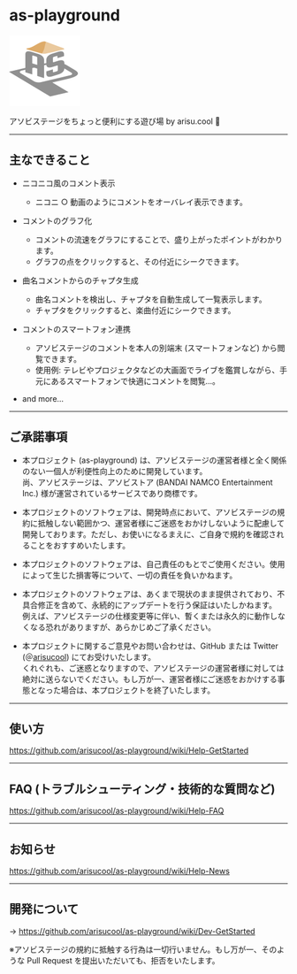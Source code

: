 # as-playground

<img src="https://raw.githubusercontent.com/arisucool/as-playground/master/src/assets/icon.png" alt="as-playground" width="128px" height="128px">

アソビステージをちょっと便利にする遊び場 by arisu.cool 🍓

---

## 主なできること

- ニコニコ風のコメント表示

  - ニコニ ○ 動画のようにコメントをオーバレイ表示できます。

- コメントのグラフ化

  - コメントの流速をグラフにすることで、盛り上がったポイントがわかります。
  - グラフの点をクリックすると、その付近にシークできます。

- 曲名コメントからのチャプタ生成

  - 曲名コメントを検出し、チャプタを自動生成して一覧表示します。
  - チャプタをクリックすると、楽曲付近にシークできます。

- コメントのスマートフォン連携

  - アソビステージのコメントを本人の別端末 (スマートフォンなど) から閲覧できます。
  - 使用例: テレビやプロジェクタなどの大画面でライブを鑑賞しながら、手元にあるスマートフォンで快適にコメントを閲覧...。

- and more...

---

## ご承諾事項 <a name="terms-of-agreements"></a>

- 本プロジェクト (as-playground) は、アソビステージの運営者様と全く関係のない一個人が利便性向上のために開発しています。<br>尚、アソビステージは、アソビストア (BANDAI NAMCO Entertainment Inc.) 様が運営されているサービスであり商標です。

- 本プロジェクトのソフトウェアは、開発時点において、アソビステージの規約に抵触しない範囲かつ、運営者様にご迷惑をおかけしないように配慮して開発しております。ただし、お使いになるまえに、ご自身で規約を確認されることをおすすめいたします。

- 本プロジェクトのソフトウェアは、自己責任のもとでご使用ください。使用によって生じた損害等について、一切の責任を負いかねます。

- 本プロジェクトのソフトウェアは、あくまで現状のまま提供されており、不具合修正を含めて、永続的にアップデートを行う保証はいたしかねます。<br>例えば、アソビステージの仕様変更等に伴い、暫くまたは永久的に動作しなくなる恐れがありますが、あらかじめご了承ください。

- 本プロジェクトに関するご意見やお問い合わせは、GitHub または Twitter (＠[arisucool](https://twitter.com/arisucool)) にてお受けいたします。<br>くれぐれも、ご迷惑となりますので、アソビステージの運営者様に対しては絶対に送らないでください。もし万が一、運営者様にご迷惑をおかけする事態となった場合は、本プロジェクトを終了いたします。

---

## 使い方

https://github.com/arisucool/as-playground/wiki/Help-GetStarted

---

## FAQ (トラブルシューティング・技術的な質問など)

https://github.com/arisucool/as-playground/wiki/Help-FAQ

---

## お知らせ

https://github.com/arisucool/as-playground/wiki/Help-News

---

## 開発について

→ https://github.com/arisucool/as-playground/wiki/Dev-GetStarted

※アソビステージの規約に抵触する行為は一切行いません。もし万が一、そのような Pull Request を提出いただいても、拒否をいたします。
